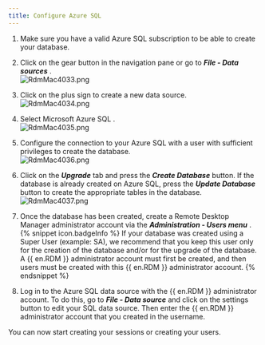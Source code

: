 ```yaml
---
title: Configure Azure SQL
---
```

1. Make sure you have a valid Azure SQL subscription to be able to create your database. 
1. Click on the gear button in the navigation pane or go to ***File - Data sources*** .  
![RdmMac4033.png](/img/en/rdm/mac/RdmMac4033.png) 
1. Click on the plus sign to create a new data source.  
![RdmMac4034.png](/img/en/rdm/mac/RdmMac4034.png) 
1. Select Microsoft Azure SQL .  
![RdmMac4035.png](/img/en/rdm/mac/RdmMac4035.png) 
1. Configure the connection to your Azure SQL with a user with sufficient privileges to create the database.  
![RdmMac4036.png](/img/en/rdm/mac/RdmMac4036.png) 
1. Click on the ***Upgrade*** tab and press the ***Create Database*** button. If the database is already created on Azure SQL, press the ***Update Database*** button to create the appropriate tables in the database.  
![RdmMac4037.png](/img/en/rdm/mac/RdmMac4037.png) 
1. Once the database has been created, create a Remote Desktop Manager administrator account via the ***Administration - Users menu*** .  
{% snippet icon.badgeInfo %} 
If your database was created using a Super User (example: SA), we recommend that you keep this user only for the creation of the database and/or for the upgrade of the database. A {{ en.RDM }} administrator account must first be created, and then users must be created with this {{ en.RDM }} administrator account. 
{% endsnippet %}
 

8. Log in to the Azure SQL data source with the {{ en.RDM }} administrator account. To do this, go to ***File - Data source*** and click on the settings button to edit your SQL data source. Then enter the {{ en.RDM }} administrator account that you created in the username.  

You can now start creating your sessions or creating your users. 

